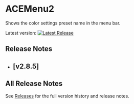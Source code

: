 # ACEMenu2

Shows the color settings preset name in the menu bar.

Latest version:
[![Latest Release](https://img.shields.io/github/v/release/Yamonov/ACEMenu2?sort=semver)](https://github.com/Yamonov/ACEMenu2/releases/latest)

## Release Notes
 - [v2.8.5]
   - 
## All Release Notes

See [Releases](https://github.com/Yamonov/ACEMenu2/releases) for the full version history and release notes.
